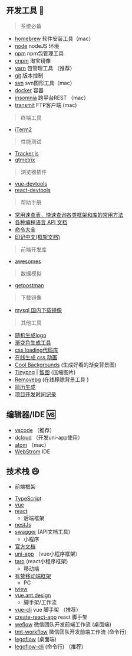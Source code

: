
## 开发工具 🔧

> 系统必备
  * [homebrew](https://brew.sh/)  软件安装工具（mac）
  *  [node](https://nodejs.org/zh-cn/) nodeJS 环境
  * [npm](https://nodejs.org/zh-cn/)  npm包管理工具
  * [cnpm](https://npm.taobao.org/) 淘宝镜像
  * [yarn](https://yarn.bootcss.com/) 包管理工具 （推荐）
  * [git](https://git-scm.com/) 版本控制
  * [svn](https://www.smartsvn.com/)  svn图形工具（mac）
  * [docker](https://www.docker.com/) 容器
  * [insomnia](https://insomnia.rest/download/#mac)  跨平台REST （mac）
  * [transmit](https://transmit.en.softonic.com/mac?ex=CAT-801.2)  FTP客户端 (mac)
> 终端工具
  * [iTerm2](https://www.iterm2.com/) 
> 性能测试
  * [Tracker.js](https://ucren.com/tracker/docs/#quickstart)
  * [gtmetrix](https://gtmetrix.com/ )
> 浏览器插件
  * [vue-devtools](https://github.com/vuejs/vue-devtools)  
  * [react-devtools](https://github.com/facebook/react-devtools/)
> 帮助手册
  * [常用速查表，快速查询各类框架和库的常用方法](https://devhints.io/)
  * [各种编程语言 API 文档](https://devdocs.io/)
  * [命令大全](https://www.rdtoc.com/)
  * [印记中文(框架文档)](https://docschina.org/)
> 前端开发库
  * [awesomes](https://www.awesomes.cn/)  
> 数据模拟
  * [getpostman](https://www.getpostman.com/)  
> 下载镜像
  * [mysql 国内下载镜像](http://mirrors.sohu.com/mysql/) 
> 其他工具
  * [随机生成logo](http://emblemmatic.org/markmaker/#/) 
  * [渐变色生成工具](https://www.grabient.com/)
  * [css loading代码库](https://epic-spinners.epicmax.co/#/)
  * [在线生成 css 动画](http://animista.net) 
  * [Cool Backgrounds](https://coolbackgrounds.io/) (生成好看的渐变背景图)
  * [Tinypng](https://tinypng.com/) | [智图](http://zhitu.isux.us/) (压缩图片)
  * [Removebg](https://www.remove.bg/) (在线移除背景工具 )
  * [简历生成](https://enhancv.com/) 
  * [项目开发时间记录](https://wakatime.com/)

## 编辑器/IDE 🆚

- [vscode](https://code.visualstudio.com/) （推荐）  
- [dcloud](https://www.dcloud.io/)  （开发uni-app使用）
- [atom](https://atom.io/) （mac）
- [WebStrom](https://www.jetbrains.com/webstorm/)  IDE

## 技术栈 😄

  * 前端框架
- [TypeScript](https://www.tslang.cn/)
- [vue](https://vuefe.cn/) 
- [react](https://react.docschina.org/)
  * 后端框架
- [nestJs](https://exlley.gitbooks.io/nest-js/content/)
- [swagger](https://swagger.io/) (API文档工具)
  * 小程序
- [官方文档](https://developers.weixin.qq.com/miniprogram/dev/framework/) 
- [uni-app](https://uniapp.dcloud.io/) （vue小程序框架）
- [taro](https://taro.aotu.io/) (react小程序框架)
  * 移动端
- [有赞移动端框架](https://youzan.github.io/vant/#/zh-CN/style) 
  * PC
- [iview](https://www.iviewui.com/) 
- [vue.ant.design](https://vue.ant.design/docs/vue/introduce-cn/) 
  * 脚手架/工作流 
- [vue-cli](https://cli.vuejs.org/) vue 脚手架 （推荐）
- [create-react-app](https://github.com/facebook/create-react-app) react 脚手架
- [weflow](https://weflow.io/) 微信团队开发前端工作流 (桌面端)
- [tmt-workflow](https://github.com/Tencent/tmt-workflow) 微信团队开发前端工作流 (命令行)
- [legoflow](https://legoflow.com)   (桌面端)
- [legoflow-cli](https://github.com/legoflow/legoflow-cli)   (命令行) （推荐）
  


